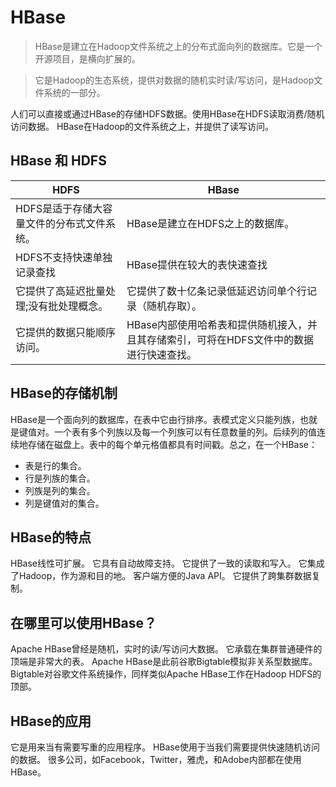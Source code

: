 # HBase
> HBase是建立在Hadoop文件系统之上的分布式面向列的数据库。它是一个开源项目，是横向扩展的。

> 它是Hadoop的生态系统，提供对数据的随机实时读/写访问，是Hadoop文件系统的一部分。

人们可以直接或通过HBase的存储HDFS数据。使用HBase在HDFS读取消费/随机访问数据。 HBase在Hadoop的文件系统之上，并提供了读写访问。

## HBase 和 HDFS

HDFS | HBase
--- | --- 
HDFS是适于存储大容量文件的分布式文件系统。 | HBase是建立在HDFS之上的数据库。
HDFS不支持快速单独记录查找 | HBase提供在较大的表快速查找
它提供了高延迟批量处理;没有批处理概念。 | 它提供了数十亿条记录低延迟访问单个行记录（随机存取）。
它提供的数据只能顺序访问。 | HBase内部使用哈希表和提供随机接入，并且其存储索引，可将在HDFS文件中的数据进行快速查找。

## HBase的存储机制

HBase是一个面向列的数据库，在表中它由行排序。表模式定义只能列族，也就是键值对。一个表有多个列族以及每一个列族可以有任意数量的列。后续列的值连续地存储在磁盘上。表中的每个单元格值都具有时间戳。总之，在一个HBase：
- 表是行的集合。
- 行是列族的集合。
- 列族是列的集合。
- 列是键值对的集合。


## HBase的特点
HBase线性可扩展。
它具有自动故障支持。
它提供了一致的读取和写入。
它集成了Hadoop，作为源和目的地。
客户端方便的Java API。
它提供了跨集群数据复制。

## 在哪里可以使用HBase？
Apache HBase曾经是随机，实时的读/写访问大数据。
它承载在集群普通硬件的顶端是非常大的表。
Apache HBase是此前谷歌Bigtable模拟非关系型数据库。 Bigtable对谷歌文件系统操作，同样类似Apache HBase工作在Hadoop HDFS的顶部。

## HBase的应用
它是用来当有需要写重的应用程序。
HBase使用于当我们需要提供快速随机访问的数据。
很多公司，如Facebook，Twitter，雅虎，和Adobe内部都在使用HBase。
